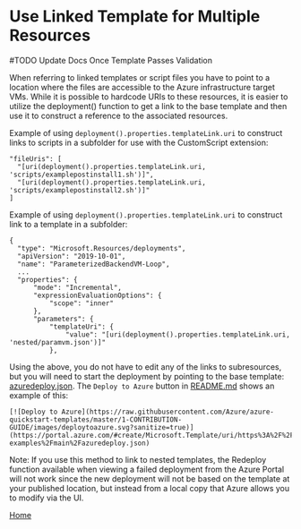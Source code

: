 # Use Linked Template for Multiple Resources

#TODO Update Docs Once Template Passes Validation

When referring to linked templates or script files you have to point to a location where the files are accessible to the Azure infrastructure target VMs.  While it is possible to hardcode URIs to these resources, it is easier to utilize the deployment() function to get a link to the base template and then use it to construct a reference to the associated resources.

Example of using `deployment().properties.templateLink.uri` to construct links to scripts in a subfolder for use with the CustomScript extension:
```
"fileUris": [
  "[uri(deployment().properties.templateLink.uri, 'scripts/examplepostinstall1.sh')]",
  "[uri(deployment().properties.templateLink.uri, 'scripts/examplepostinstall2.sh')]"
]
```

Example of using `deployment().properties.templateLink.uri` to construct link to a template in a subfolder:
```
{
  "type": "Microsoft.Resources/deployments",
  "apiVersion": "2019-10-01",
  "name": "ParameterizedBackendVM-Loop",
  ...
  "properties": {
      "mode": "Incremental",
      "expressionEvaluationOptions": {
          "scope": "inner"
      },
      "parameters": {
          "templateUri": {
              "value": "[uri(deployment().properties.templateLink.uri, 'nested/paramvm.json')]"
          },
```

Using the above, you do not have to edit any of the links to subresources, but you will need to start the deployment by pointing to the base template: [azuredeploy.json](azuredeploy.json). The `Deploy to Azure` button in [README.md](../README.md) shows an example of this:

```
[![Deploy to Azure](https://raw.githubusercontent.com/Azure/azure-quickstart-templates/master/1-CONTRIBUTION-GUIDE/images/deploytoazure.svg?sanitize=true)](https://portal.azure.com/#create/Microsoft.Template/uri/https%3A%2F%2Fraw.githubusercontent.com%2Fhallihan%2Farm-examples%2Fmain%2Fazuredeploy.json)
```

Note: If you use this method to link to nested templates, the Redeploy function available when viewing a failed deployment from the Azure Portal will not work since the new deployment will not be based on the template at your published location, but instead from a local copy that Azure allows you to modify via the UI.

[Home](../README.md)